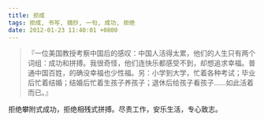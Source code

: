 ```yaml
---
title: 拒成
tags: 拒成, 书写, 摘抄, 一句, 成功, 拒绝
date: 2012-01-23 11:40:01 +0800
---
```



> 『一位美国教授考察中国后的感叹：中国人活得太累，他们的人生只有两个词组：成功和拼搏。我很奇怪，他们连快乐都感受不到，却想追求幸福。普通中国百姓，的确没幸福也少性福。另：小学到大学，忙着各种考试；毕业后忙着结婚；结婚后忙着生孩子养孩子；退休后给孩子看孩子……如此活着而已。』

拒绝攀附式成功，拒绝相残式拼搏。尽责工作，安乐生活，专心致志。
